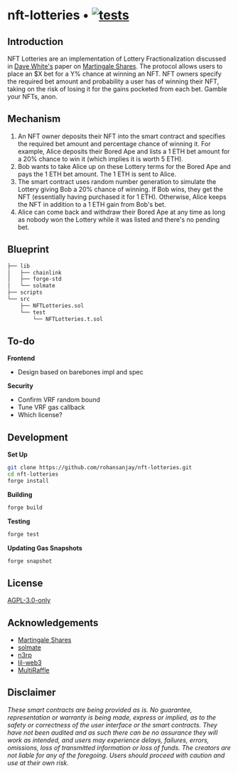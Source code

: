 # nft-lotteries • [![tests](https://github.com/rohansanjay/nft-lotteries/actions/workflows/tests.yml/badge.svg)](https://github.com/rohansanjay/nft-lotteries/actions/workflows/tests.yml)

## Introduction
NFT Lotteries are an implementation of Lottery Fractionalization discussed in [Dave White's](https://twitter.com/_Dave__White_) paper on [Martingale Shares](https://www.paradigm.xyz/2021/09/martingale-shares). The protocol allows users to place an $X bet for a Y% chance at winning an NFT. NFT owners specify the required bet amount and probability a user has of winning their NFT, taking on the risk of losing it for the gains pocketed from each bet. Gamble your NFTs, anon.

## Mechanism

1. An NFT owner deposits their NFT into the smart contract and specifies the required bet amount and percentage chance of winning it. For example, Alice deposits their Bored Ape and lists a 1 ETH bet amount for a 20% chance to win it (which implies it is worth 5 ETH).
2. Bob wants to take Alice up on these Lottery terms for the Bored Ape and pays the 1 ETH bet amount. The 1 ETH is sent to Alice.
3. The smart contract uses random number generation to simulate the Lottery giving Bob a 20% chance of winning. If Bob wins, they get the NFT (essentially having purchased it for 1 ETH). Otherwise, Alice keeps the NFT in addition to a 1 ETH gain from Bob's bet.
4. Alice can come back and withdraw their Bored Ape at any time as long as nobody won the Lottery while it was listed and there's no pending bet.

## Blueprint
```bash
├── lib
│   ├── chainlink
│   ├── forge-std
│   └── solmate
├── scripts
└── src
    ├── NFTLotteries.sol
    └── test
        └── NFTLotteries.t.sol
```

## To-do

**Frontend**
- Design based on barebones impl and spec

**Security**
- Confirm VRF random bound
- Tune VRF gas callback
- Which license?

## Development

**Set Up**
```bash
git clone https://github.com/rohansanjay/nft-lotteries.git
cd nft-lotteries
forge install
```

**Building**
```bash
forge build
```

**Testing**
```bash
forge test
```

**Updating Gas Snapshots**
```bash
forge snapshot
```

## License

[AGPL-3.0-only](https://github.com/rohansanjay/nft-lotteries/blob/main/LICENSE)

## Acknowledgements

- [Martingale Shares](https://www.paradigm.xyz/2021/09/martingale-shares)
- [solmate](https://github.com/Rari-Capital/solmate)
- [n3rp](https://github.com/GrantStenger/n3rp)
- [lil-web3](https://github.com/m1guelpf/lil-web3)
- [MultiRaffle](https://github.com/Anish-Agnihotri/MultiRaffle)

## Disclaimer

_These smart contracts are being provided as is. No guarantee, representation or warranty is being made, express or implied, as to the safety or correctness of the user interface or the smart contracts. They have not been audited and as such there can be no assurance they will work as intended, and users may experience delays, failures, errors, omissions, loss of transmitted information or loss of funds. The creators are not liable for any of the foregoing. Users should proceed with caution and use at their own risk._
